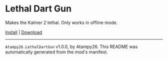 # Lethal Dart Gun

Makes the Kalmer 2 lethal. Only works in offline mode.

[Install](https://hitman-resources.netlify.app/smf-install-link/https://github.com/atampy25/h3-lethal-dart-gun/releases/latest/download/mod.framework.zip) | [Download](https://github.com/atampy25/h3-lethal-dart-gun/releases/latest/download/mod.framework.zip)

---

`Atampy26.LethalDartGun` v1.0.0, by Atampy26. This README was automatically generated from the mod's manifest.
